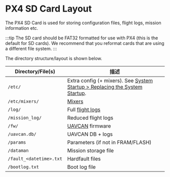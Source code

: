 # PX4 SD Card Layout

The PX4 SD Card is used for storing configuration files, flight logs, mission information etc.

:::tip
The SD card should be FAT32 formatted for use with PX4 (this is the default for SD cards).
We recommend that you reformat cards that are using a different file system.
:::

The directory structure/layout is shown below.

| Directory/File(s)             | 描述                                                                                                                                       |
| ----------------------------- | ---------------------------------------------------------------------------------------------------------------------------------------- |
| `/etc/`                       | Extra config (+ mixers). See [System Startup > Replacing the System Startup](../concept/system_startup.md#replacing-the-system-startup). |
| `/etc/mixers/`                | [Mixers](../concept/mixing.md)                                                                                                           |
| `/log/`                       | Full [flight logs](../dev_log/logging.md)                                                                                                |
| `/mission_log/`               | Reduced flight logs                                                                                                                      |
| `/fw/`                        | [UAVCAN](../uavcan/README.md) firmware                                                                                                   |
| `/uavcan.db/`                 | UAVCAN DB + logs                                                                                                                         |
| `/params`                     | Parameters (if not in FRAM/FLASH)                                                                                                        |
| `/dataman`                    | Mission storage file                                                                                                                     |
| `/fault_<datetime>.txt` | Hardfault files                                                                                                                          |
| `/bootlog.txt`                | Boot log file                                                                                                                            |
